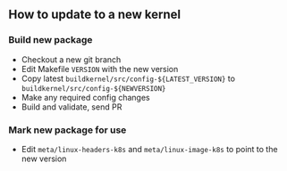 ## How to update to a new kernel

### Build new package

* Checkout a new git branch
* Edit Makefile `VERSION` with the new version
* Copy latest `buildkernel/src/config-${LATEST_VERSION}` to `buildkernel/src/config-${NEWVERSION}`
* Make any required config changes
* Build and validate, send PR

### Mark new package for use

* Edit `meta/linux-headers-k8s` and `meta/linux-image-k8s` to point to the new version
